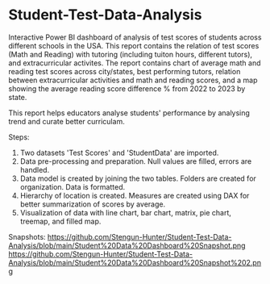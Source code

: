 # Student-Test-Data-Analysis

Interactive Power BI dashboard of analysis of test scores of students across different schools in the USA. This report contains the relation of test scores (Math and Reading) with tutoring (including tuiton hours, different tutors), and extracurricular activites. The report contains chart of average math and reading test scores across city/states, best performing tutors, relation between extracurricular activities and math and reading scores, and a map showing the average reading score difference % from 2022 to 2023 by state.

This report helps educators analyse students' performance by analysing trend and curate better curriculam.

Steps:
1. Two datasets 'Test Scores' and 'StudentData' are imported.
2. Data pre-processing and preparation. Null values are filled, errors are handled.
3. Data model is created by joining the two tables. Folders are created for organization. Data is formatted.
4. Hierarchy of location is created. Measures are created using DAX for better summarization of scores by average.
5. Visualization of data with line chart, bar chart, matrix, pie chart, treemap, and filled map.

Snapshots:  https://github.com/Stengun-Hunter/Student-Test-Data-Analysis/blob/main/Student%20Data%20Dashboard%20Snapshot.png
https://github.com/Stengun-Hunter/Student-Test-Data-Analysis/blob/main/Student%20Data%20Dashboard%20Snapshot%202.png
